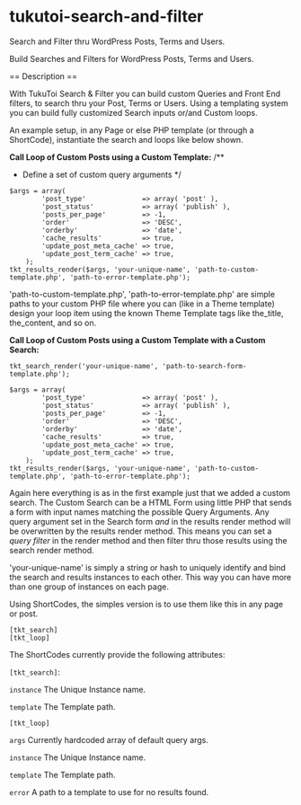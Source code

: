 # tukutoi-search-and-filter
 Search and Filter thru WordPress Posts, Terms and Users.

Build Searches and Filters for WordPress Posts, Terms and Users.

== Description ==

With TukuToi Search & Filter you can build custom Queries and Front End filters, to search thru your Post, Terms or Users.
Using a templating system you can build fully customized Search inputs or/and Custom loops.

An example setup, in any Page or else PHP template (or through a ShortCode), instantiate the search and loops like below shown.

**Call Loop of Custom Posts using a Custom Template:**
/**
 * Define a set of custom query arguments 
 */
```
$args = array(
		'post_type'              => array( 'post' ),
		'post_status'            => array( 'publish' ),
		'posts_per_page'         => -1,
		'order'                  => 'DESC',
		'orderby'                => 'date',
		'cache_results'          => true,
		'update_post_meta_cache' => true,
		'update_post_term_cache' => true,
	);
tkt_results_render($args, 'your-unique-name', 'path-to-custom-template.php', 'path-to-error-template.php');
```
'path-to-custom-template.php', 'path-to-error-template.php' are simple paths to your custom PHP file where you can (like in a Theme template) design your loop item using the known Theme Template tags like the_title, the_content, and so on.

**Call Loop of Custom Posts using a Custom Template with a Custom Search:**
```
tkt_search_render('your-unique-name', 'path-to-search-form-template.php');

$args = array(
		'post_type'              => array( 'post' ),
		'post_status'            => array( 'publish' ),
		'posts_per_page'         => -1,
		'order'                  => 'DESC',
		'orderby'                => 'date',
		'cache_results'          => true,
		'update_post_meta_cache' => true,
		'update_post_term_cache' => true,
	);
tkt_results_render($args, 'your-unique-name', 'path-to-custom-template.php', 'path-to-error-template.php');
```

Again here everything is as in the first example just that we added a custom search.
The Custom Search can be a HTML Form using little PHP that sends a form with input names matching the possible Query Arguments.
Any query argument set in the Search form *and* in the results render method will be overwritten by the results render method.
This means you can set a *query filter* in the render method and then filter thru those results using the search render method.

'your-unique-name' is simply a string or hash to uniquely identify and bind the search and results instances to each other.
This way you can have more than one group of instances on each page.

Using ShortCodes, the simples version is to use them like this in any page or post.
```
[tkt_search]
[tkt_loop]
```

The ShortCodes currently provide the following attributes:

`[tkt_search]`:

`instance`	The Unique Instance name. 

`template`	The Template path.

`[tkt_loop]`

`args`  	Currently hardcoded array of default query args.

`instance`	The Unique Instance name. 

`template`	The Template path.

`error`		A path to a template to use for no results found.

